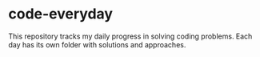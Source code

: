 # code-everyday

This repository tracks my daily progress in solving coding problems.
Each day has its own folder with solutions and approaches.
